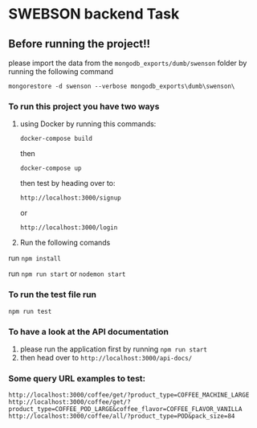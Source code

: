 # SWEBSON backend Task

## Before running the project!!

please import the data from the `mongodb_exports/dumb/swenson` folder by running the following command

`mongorestore -d swenson --verbose mongodb_exports\dumb\swenson\`

### To run this project you have two ways

1. using Docker by running this commands:

   `docker-compose build`

   then

   `docker-compose up`

   then test by heading over to:

   `http://localhost:3000/signup`

   or

   `http://localhost:3000/login`

2. Run the following comands

run `npm install`

run `npm run start` or `nodemon start`

### To run the test file run

`npm run test`

### To have a look at the API documentation

1. please run the application first by running `npm run start`
2. then head over to `http://localhost:3000/api-docs/`

### Some query URL examples to test:

`http://localhost:3000/coffee/get/?product_type=COFFEE_MACHINE_LARGE`
`http://localhost:3000/coffee/get/?product_type=COFFEE_POD_LARGE&coffee_flavor=COFFEE_FLAVOR_VANILLA`
`http://localhost:3000/coffee/all/?product_type=POD&pack_size=84`